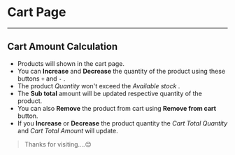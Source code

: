 # Cart Page

---

## Cart Amount Calculation

- Products will shown in the cart page.
- You can **Increase** and **Decrease** the quantity of the product using these buttons `+` and `-` .
- The product _Quantity_ won't exceed the _Available stock_ .
- The **Sub total** amount will be updated respective quantity of the product.
- You can also **Remove** the product from cart using **Remove from cart** button.
- If you **Increase** or **Decrease** the product quantity the _Cart Total Quantity_ and _Cart Total Amount_ will update.

> Thanks for visiting....😊
